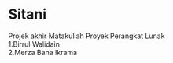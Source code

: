 # Sitani <br>
Projek akhir Matakuliah Proyek Perangkat Lunak <br>
1.Birrul Walidain <br>
2.Merza Bana Ikrama
